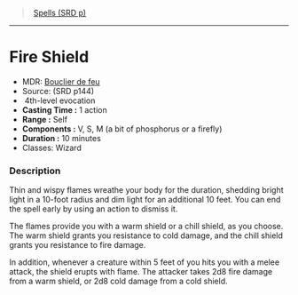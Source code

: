 ﻿---
!SpellItem
Family: SpellVO
Level: 4
Type: evocation
CastingTime: 1 action
Range: Self
Components: V, S, M (a bit of phosphorus or a firefly)
Duration: 10 minutes
Classes: Wizard
Id: spells_vo.md#fire-shield
ParentLink: spells_vo.md#spells-srd-p
Name: Fire Shield
ParentName: Spells (SRD p)
NameLevel: 1
AltName: '[Bouclier de feu](hd_spells_bouclier_de_feu.md)'
Source: (SRD p144)
Attributes: {}
AttributesDictionary: >+
  {}

---
> [Spells (SRD p)](srd_spells.md)

---

# Fire Shield

- MDR: [Bouclier de feu](hd_spells_bouclier_de_feu.md)
- Source: (SRD p144)
-  4th-level evocation
- **Casting Time :** 1 action
- **Range :** Self
- **Components :** V, S, M (a bit of phosphorus or a firefly)
- **Duration :** 10 minutes
- Classes: Wizard

### Description

Thin and wispy flames wreathe your body for the duration, shedding bright light in a 10-foot radius and dim light for an additional 10 feet. You can end the spell early by using an action to dismiss it.

The flames provide you with a warm shield or a chill shield, as you choose. The warm shield grants you resistance to cold damage, and the chill shield grants you resistance to fire damage.

In addition, whenever a creature within 5 feet of you hits you with a melee attack, the shield erupts with flame. The attacker takes 2d8 fire damage from a warm shield, or 2d8 cold damage from a cold shield.

